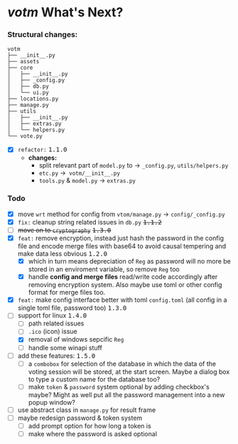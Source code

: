 # *votm* What's Next?

### Structural changes:

```text
votm
├── __init__.py
├── assets
├── core
│   ├── __init__.py
│   ├── _config.py
│   ├── db.py
│   └── ui.py
├── locations.py
├── manage.py
├── utils
│   ├── __init__.py
│   ├── extras.py
│   └── helpers.py
└── vote.py
```

- [X] `refactor:` <kbd>1.1.0</kbd>
  - **changes:**
    - split relevant part of `model.py` to -> `_config.py`, `utils/helpers.py`
    - `etc.py` ->` votm/__init__.py`
    - `tools.py` & `model.py` -> `extras.py`

### Todo

- [X] move `wrt` method for config from `vtom/manage.py` -> `config/_config.py`
- [X] `fix:` cleanup string related issues in `db.py` <kbd>~~1.1.2~~</kbd>
- [ ] ~~move on to `cryptography`~~ <kbd>~~1.3.0~~</kbd>
- [X] `feat:` remove encryption, instead just hash the password in the config file and encode merge files with base64 to avoid causal tempering and make data less obvious <kbd>1.2.0</kbd>
  - [X] which in turn means depreciation of `Reg` as password will no more be stored in an enviroment variable, so remove `Reg` too
  - [X] handle **config and merge files** read/write code accordingly after removing encryption system. Also maybe use toml or other config format for merge files too.
- [x] `feat:` make config interface better with toml `config.toml` (all config in a single toml file, password too) <kbd>1.3.0</kbd>
- [ ] support for linux <kbd>1.4.0</kbd>
  - [ ] path related issues
  - [ ] `.ico` (icon) issue
  - [x] removal of windows sepcific `Reg`
  - [ ] handle some winapi stuff
- [ ] add these features: <kbd>1.5.0</kbd>
  - [ ] a `combobox` for selection of the database in which the data of the voting session will be stored, at the start screen. Maybe a dialog box to type a custom name for the database too?
  - [ ] make `token` & `password` system optional by adding checkbox's maybe? Might as well put all the password management into a new  popup window?
- [ ] use abstract class in `manage.py` for result frame
- [ ] maybe redesign password & token system
  - [ ] add prompt option for how long a token is
  - [ ] make where the password is asked optional

<!--common.py-->
